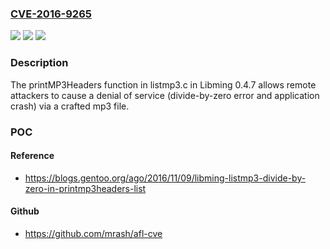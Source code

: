 ### [CVE-2016-9265](https://cve.mitre.org/cgi-bin/cvename.cgi?name=CVE-2016-9265)
![](https://img.shields.io/static/v1?label=Product&message=n%2Fa&color=blue)
![](https://img.shields.io/static/v1?label=Version&message=n%2Fa&color=blue)
![](https://img.shields.io/static/v1?label=Vulnerability&message=n%2Fa&color=brighgreen)

### Description

The printMP3Headers function in listmp3.c in Libming 0.4.7 allows remote attackers to cause a denial of service (divide-by-zero error and application crash) via a crafted mp3 file.

### POC

#### Reference
- https://blogs.gentoo.org/ago/2016/11/09/libming-listmp3-divide-by-zero-in-printmp3headers-list

#### Github
- https://github.com/mrash/afl-cve

